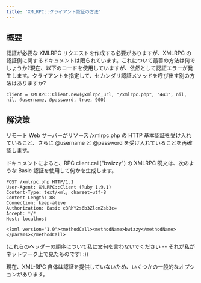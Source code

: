 ```yaml
---
title: 'XMLRPC::クライアント認証の方法'
---
```


## 概要
認証が必要な XMLRPC リクエストを作成する必要がありますが、XMLRPC の認証側に関するドキュメントは限られています。これについて最善の方法は何でしょうか?現在、以下のコードを使用していますが、依然として認証エラーが発生します。クライアントを指定して、セカンダリ認証メソッドを呼び出す別の方法はありますか?

```
client = XMLRPC::Client.new(@xmlrpc_url, "/xmlrpc.php", "443", nil, nil, @username, @password, true, 900)

```
## 解決策
リモート Web サーバーがリソース /xmlrpc.php の HTTP 基本認証を受け入れていること、さらに @username と @password を受け入れていることを再確認します。

ドキュメントによると、RPC client.call("bwizzy") の XMLRPC 呪文は、次のような Basic 認証を使用して何かを生成します。

```
POST /xmlrpc.php HTTP/1.1
User-Agent: XMLRPC::Client (Ruby 1.9.1)
Content-Type: text/xml; charset=utf-8
Content-Length: 88
Connection: keep-alive
Authorization: Basic c3RhY2s6b3ZlcmZsb3c=
Accept: */*
Host: localhost

<?xml version="1.0"><methodCall><methodName>bwizzy</methodName></params></methodCall>

```
(これらのヘッダーの順序について私に文句を言わないでください -- それが私がネットワーク上で見たものです! :))

現在、XML-RPC 自体は認証を提供していないため、いくつかの一般的なオプションがあります。

